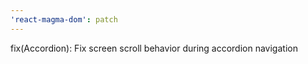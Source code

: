 ```yaml
---
'react-magma-dom': patch
---
```


fix(Accordion): Fix screen scroll behavior during accordion navigation
